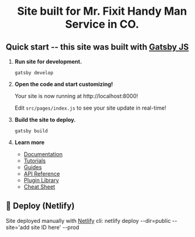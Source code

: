 <h1 align="center">
  Site built for Mr. Fixit Handy Man Service in CO.
</h1>

## Quick start -- this site was built with [Gatsby JS](https://www.gatsbyjs.com/)

1.  **Run site for development.**

    ```shell
    gatsby develop
    ```
    
2.  **Open the code and start customizing!**

    Your site is now running at http://localhost:8000!

    Edit `src/pages/index.js` to see your site update in real-time!

3.  **Build the site to deploy.**

    ```shell
    gatsby build
    ```

4.  **Learn more**

    - [Documentation](https://www.gatsbyjs.com/docs/?utm_source=starter&utm_medium=readme&utm_campaign=minimal-starter)
    - [Tutorials](https://www.gatsbyjs.com/tutorial/?utm_source=starter&utm_medium=readme&utm_campaign=minimal-starter)
    - [Guides](https://www.gatsbyjs.com/tutorial/?utm_source=starter&utm_medium=readme&utm_campaign=minimal-starter)
    - [API Reference](https://www.gatsbyjs.com/docs/api-reference/?utm_source=starter&utm_medium=readme&utm_campaign=minimal-starter)
    - [Plugin Library](https://www.gatsbyjs.com/plugins?utm_source=starter&utm_medium=readme&utm_campaign=minimal-starter)
    - [Cheat Sheet](https://www.gatsbyjs.com/docs/cheat-sheet/?utm_source=starter&utm_medium=readme&utm_campaign=minimal-starter)

## 🚀 Deploy (Netlify)

Site deployed manually with  [Netlify](https://app.netlify.com/) cli: netlify deploy --dir=public --site='add site ID here' --prod


